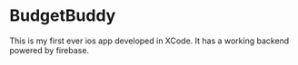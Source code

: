 # BudgetBuddy
This is my first ever ios app developed in XCode. It has a working backend powered by firebase.
